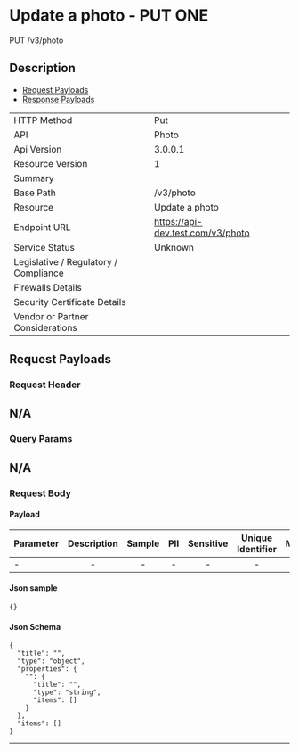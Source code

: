 # Update a photo - PUT ONE

PUT /v3/photo

## Description



* [Request Payloads](#request-payloads)
* [Response Payloads](#response-payloads)

|                                       |                                                 |
| ------------------------------------- | ----------------------------------------------- |
| HTTP Method                           | Put                                         |
| API                                   | Photo                                           |
| Api Version                           | 3.0.0.1                                         |
| Resource Version                      | 1                                               |
| Summary                               |                                       |
| Base Path                             | /v3/photo                                     |
| Resource                              | Update a photo                                      |
| Endpoint URL                          | https://api-dev.test.com/v3/photo              |
| Service Status                        | Unknown                                         |
| Legislative / Regulatory / Compliance |                                             |
| Firewalls Details                     |                                              |
| Security Certificate Details          |                                              |
| Vendor or Partner Considerations      |                                             |

## Request Payloads

### Request Header


N/A
---

### Query Params


N/A
---

### Request Body

#### Payload 



| Parameter | Description | Sample | PII | Sensitive | Unique Identifier | Mandatory | Default | Details |
| :----- | :-----: | :-----: | :-----: | :-----: | :-----: | :-----: | :-----: | :----- |
| - | - | - | - | - | - | - | - | - |



#### Json sample
```
{}
```


#### Json Schema
```
{
  "title": "",
  "type": "object",
  "properties": {
    "": {
      "title": "",
      "type": "string",
      "items": []
    }
  },
  "items": []
}
```

---